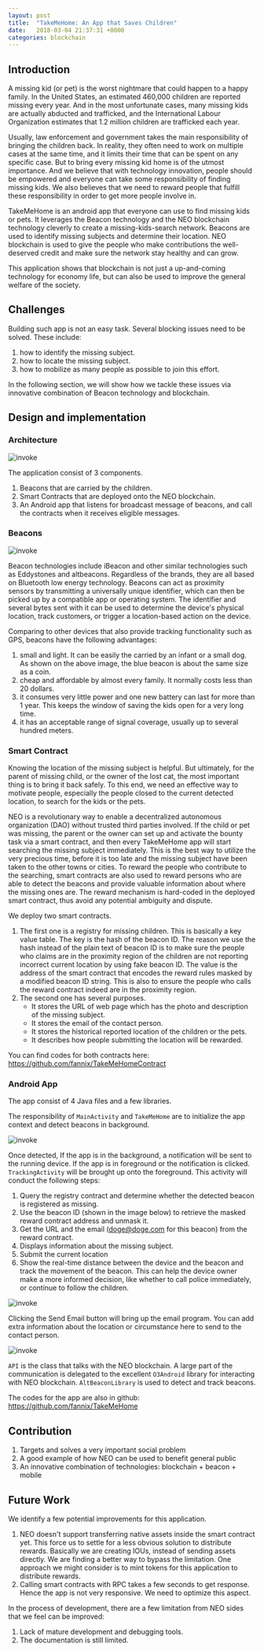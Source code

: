 ```yaml
---
layout: post
title:  "TakeMeHome: An App that Saves Children"
date:   2018-03-04 21:37:31 +0000
categories: blockchain
---
```

## Introduction

A missing kid (or pet) is the worst nightmare that could happen to a happy family. In the United States, an estimated 460,000 children are reported missing every year. And in the most unfortunate cases, many missing kids are actually abducted and trafficked, and the International Labour Organization estimates that 1.2 million children are trafficked each year. 

Usually, law enforcement and government takes the main responsibility of bringing the children back. In reality, they often need to work on multiple cases at the same time,
and it limits their time that can be spent on any specific case.
But to bring every missing kid home is of the utmost importance.
And we believe that with technology innovation, people should be empowered and everyone can take some responsibility of finding missing kids. We also believes that we need to reward people that fulfill
these responsibility in order to get more people involve in. 

TakeMeHome is an android app that everyone can use to find missing kids or pets. It leverages the Beacon technology and the NEO blockchain technology cleverly to create a missing-kids-search network.
Beacons are used to identify missing subjects and determine their location. NEO blockchain is used to give the people who make contributions the well-deserved credit and make sure the network stay healthy and can grow.


This application shows that blockchain is not just a up-and-coming technology for economy life, but can also be used to improve the general welfare of the society. 

## Challenges 

Building such app is not an easy task. Several blocking issues need to be solved. These include:
1. how to identify the missing subject.
2. how to locate the missing subject. 
3. how to mobilize as many people as possible to join this effort.

In the following section, we will show how we tackle these issues via innovative combination of Beacon technology and blockchain.


## Design and implementation 

### Architecture ###

![invoke](/images/diagram.png)

The application consist of 3 components.
1. Beacons that are carried by the children.
2. Smart Contracts that are deployed onto the NEO blockchain. 
3. An Android app that listens for broadcast message of beacons, and call the contracts when it receives eligible messages.

### Beacons ####

![invoke](/images/beacon.png)

Beacon technologies include iBeacon and other similar technologies such as Eddystones and altbeacons. Regardless of the brands, they are all based on Bluetooth low energy technology. Beacons can act as proximity sensors by transmitting a universally unique identifier, which can then be picked up by a compatible app or operating system. 
The identifier and several bytes sent with it can be used to determine the device's physical location, track customers, or trigger a location-based action on the device.

Comparing to other devices that also provide tracking functionality such as GPS, beacons have the following advantages:
1. small and light. It can be easily the carried by an infant or a small dog. As shown on the above image, the blue beacon is about the same size as a coin.
2. cheap and affordable by almost every family. It normally costs less than 20 dollars. 
3. it consumes very little power and one new battery can last for more than 1 year. This keeps the window of saving the kids open for a very long time.  
4. it has an acceptable range of signal coverage, usually up to several hundred meters.


### Smart Contract ###

Knowing the location of the missing subject is helpful. But ultimately, for the parent of missing child, or the owner of the lost cat, the most important thing is to bring it back safely. To this end, we need an effective way to motivate people, especially the people closed to the current detected location, to search for the kids or the pets.

NEO is a revolutionary way to enable a decentralized autonomous organization (DAO) without trusted third parties involved. If the child or pet was missing, the parent or the owner can set up and activate the bounty task via a smart contract,
and then every TakeMeHome app will start searching the missing subject immediately. This is the best way to utilize the very precious time, before it is too late and the missing subject have been taken to the other towns or cities. 
To reward the people who contribute to the searching, smart contracts are also used to reward persons who are able to detect the beacons and provide valuable information about where the missing ones are. The reward mechanism is hard-coded in the deployed smart contract, thus avoid any potential ambiguity and dispute.

We deploy two smart contracts.
1. The first one is a registry for missing children. This is basically a key value table. The key is the hash of the beacon ID. The reason we use the hash instead of the plain text of beacon ID is to make sure the people who claims are in the proximity region of the children are not reporting incorrect current location by using fake beacon ID.
The value is the address of the smart contract that encodes the reward rules masked by a modified beacon ID string. This is also to ensure the people who calls the reward contract indeed are in the proximity region.
2. The second one  has several purposes. 
    - It stores the URL of web page which has the photo and description of the missing subject.
    - It stores the email of the contact person.
    - It stores the historical reported location of the children or the pets.
    - It describes how people submitting the location will be rewarded.

You can find codes for both contracts here: <https://github.com/fannix/TakeMeHomeContract>

### Android App ###


The app consist of 4 Java files and a few libraries.


The responsibility of `MainActivity` and `TakeMeHome` are to initialize the app context and detect beacons in background.

![invoke](/images/mainActivity.png)

Once detected, If the app is in the background, a notification will be sent to the running device. If the app is in foreground or the notification is clicked. `TrackingActivity` will be brought up onto the foreground. 
This activity will conduct the following steps:
1. Query the registry contract and determine whether the detected beacon is registered as missing.
2. Use the beacon ID (shown in the image below) to retrieve the masked reward contract address and unmask it.
3. Get the URL and the email (doge@doge.com for this beacon) from the reward contract. 
4. Displays information about the missing subject.
5. Submit the current location
6. Show the real-time distance between the device and the beacon and track the movement of the beacon.
This can help the device owner make a more informed decision, like whether to call police immediately, or continue to follow the children.

![invoke](/images/trackingActivity.png)

Clicking the Send Email button will bring up the email program. You can add extra information about the location or circumstance here to send to the contact person. 

![invoke](/images/email.png)

`API` is the class that talks with the NEO blockchain. A large part of the communication is delegated to the excellent `O3Android` library for interacting with NEO blockchain. `AltBeaconLibrary` is used to detect and track beacons.

The codes for the app are also in github: <https://github.com/fannix/TakeMeHome>


## Contribution

1. Targets and solves a very important social problem
2. A good example of how NEO can be used to benefit general public
3. An innovative combination of technologies: blockchain + beacon + mobile


## Future Work 

We identify a few potential improvements for this application.

1. NEO doesn't support transferring native assets inside the smart contract yet. This force us to settle for a less obvious solution to distribute rewards. Basically we are creating IOUs, instead of sending assets directly. 
We are finding a better way to bypass the limitation. One approach we might consider is to mint tokens for this application to distribute rewards.
2. Calling smart contracts with RPC takes a few seconds to get response. Hence the app is not very responsive. We need to optimize this aspect.


In the process of development, there are a few limitation from NEO sides that we feel can be improved:

1. Lack of mature development and debugging tools.
2. The documentation is still limited.
